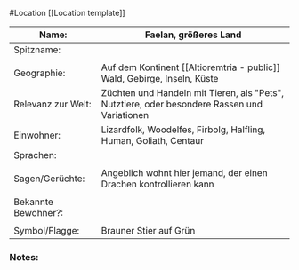 #Location [[Location template]]

| Name:               | Faelan, größeres Land                                                                        |
| ------------------- | -------------------------------------------------------------------------------------------- |
| Spitzname:          |                                                                                              |
|                     |                                                                                              |
| Geographie:         | Auf dem Kontinent [[Altioremtria - public]]<br>Wald, Gebirge, Inseln, Küste                  |
| Relevanz zur Welt:  | Züchten und Handeln mit Tieren, als "Pets", Nutztiere, oder besondere Rassen und Variationen |
| Einwohner:          | Lizardfolk, Woodelfes, Firbolg, Halfling, Human, Goliath, Centaur                            |
| Sprachen:           |                                                                                              |
|                     |                                                                                              |
| Sagen/Gerüchte:     | Angeblich wohnt hier jemand, der einen Drachen kontrollieren kann                            |
|                     |                                                                                              |
| Bekannte Bewohner?: |                                                                                              |
|                     |                                                                                              |
| Symbol/Flagge:      | Brauner Stier auf Grün                                                                       |
### Notes:


